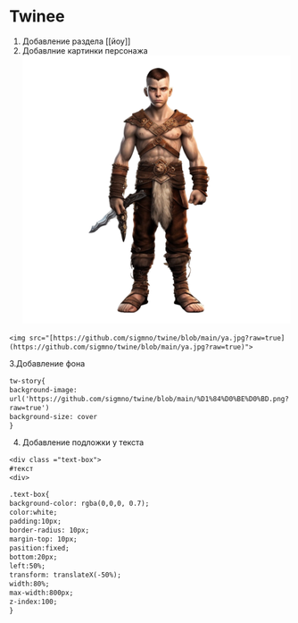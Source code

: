 # Twinee
1. Добавление раздела [[йоу]]
2. Добавлние картинки персонажа <img src="https://github.com/sigmno/twine/blob/main/kandinsky-download-1761046070300-no-bg-preview%20(carve.photos).png?raw=true">
```
<img src="[https://github.com/sigmno/twine/blob/main/ya.jpg?raw=true](https://github.com/sigmno/twine/blob/main/ya.jpg?raw=true)">
```
3.Добавление фона
```
tw-story{
background-image: url('https://github.com/sigmno/twine/blob/main/%D1%84%D0%BE%D0%BD.png?raw=true')
background-size: cover
}
```
4. Добавление подложки у текста
```
<div class ="text-box">
#текст
<div>
```
```
.text-box{
background-color: rgba(0,0,0, 0.7);
color:white;
padding:10px;
border-radius: 10px;
margin-top: 10px;
pasition:fixed;
bottom:20px;
left:50%;
transform: translateX(-50%);
width:80%;
max-width:800px;
z-index:100;
}
```
